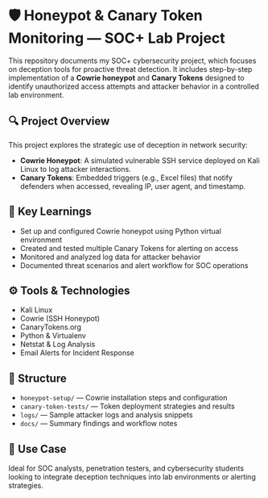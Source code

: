 # 🛡️ Honeypot & Canary Token Monitoring — SOC+ Lab Project

This repository documents my SOC+ cybersecurity project, which focuses on deception tools for proactive threat detection. It includes step-by-step implementation of a **Cowrie honeypot** and **Canary Tokens** designed to identify unauthorized access attempts and attacker behavior in a controlled lab environment.

## 🔍 Project Overview

This project explores the strategic use of deception in network security:

- **Cowrie Honeypot**: A simulated vulnerable SSH service deployed on Kali Linux to log attacker interactions.
- **Canary Tokens**: Embedded triggers (e.g., Excel files) that notify defenders when accessed, revealing IP, user agent, and timestamp.

## 🧠 Key Learnings

- Set up and configured Cowrie honeypot using Python virtual environment
- Created and tested multiple Canary Tokens for alerting on access
- Monitored and analyzed log data for attacker behavior
- Documented threat scenarios and alert workflow for SOC operations

## ⚙️ Tools & Technologies

- Kali Linux
- Cowrie (SSH Honeypot)
- CanaryTokens.org
- Python & Virtualenv
- Netstat & Log Analysis
- Email Alerts for Incident Response

## 📁 Structure

- `honeypot-setup/` — Cowrie installation steps and configuration
- `canary-token-tests/` — Token deployment strategies and results
- `logs/` — Sample attacker logs and analysis snippets
- `docs/` — Summary findings and workflow notes

## 🚨 Use Case

Ideal for SOC analysts, penetration testers, and cybersecurity students looking to integrate deception techniques into lab environments or alerting strategies.
